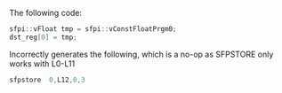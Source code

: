 The following code:

```cpp
sfpi::vFloat tmp = sfpi::vConstFloatPrgm0;
dst_reg[0] = tmp;
```

Incorrectly generates the following, which is a no-op as SFPSTORE only works with L0-L11

```asm
sfpstore  0,L12,0,3
```
